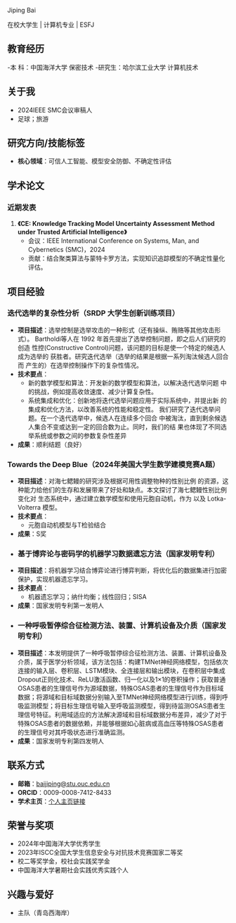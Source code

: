 Jiping Bai
 
在校大学生 | 计算机专业 | ESFJ
## 教育经历
-本  科：中国海洋大学 保密技术
-研究生：哈尔滨工业大学 计算机技术



## 关于我
- 2024IEEE SMC会议审稿人
- 足球；旅游



## 研究方向/技能标签
- **核心领域**：可信人工智能、模型安全防御、不确定性评估  


## 学术论文
### 近期发表
1. **《CE: Knowledge Tracking Model Uncertainty Assessment Method under Trusted Artificial Intelligence》**  
   - 会议：IEEE International Conference on Systems, Man, and Cybernetics (SMC)，2024  
   - 贡献：结合聚类算法与蒙特卡罗方法，实现知识追踪模型的不确定性量化评估。  


## 项目经验
### 迭代选举的复杂性分析（SRDP 大学生创新训练项目）
- **项目描述**：选举控制是选举攻击的一种形式（还有操纵、贿赂等其他攻击形式）。
Bartholdi等人在 1992 年首先提出了选举控制问题，即之后人们研究的创造
性控(Constructive Control)问题，该问题的目标是使一个特定的候选人成为选举的
获胜者。研究迭代选举（选举的结果是根据一系列淘汰候选人回合而
产生的）在选举控制操作下的复杂性情况。
- **技术要点**：  
  - 新的数学模型和算法：开发新的数学模型和算法，以解决迭代选举问题
中的挑战，例如提高收敛速度、减少计算复杂性。  
  - 系统集成和优化：创新地将迭代选举问题应用于实际系统中，并提出新
的集成和优化方法，以改善系统的性能和稳定性。 我们研究了迭代选举问题。在一个迭代选举中，候选人在连续多个回合
中被淘汰，直到剩余候选人集合不变或达到一定的回合数为止。同时，我们的结
果也体现了不同选举系统或参数之间的参数复杂性差异
- **成果**：顺利结题（良好）
 ### Towards the Deep Blue（2024年美国大学生数学建模竞赛A题）
- **项目描述**：对海七鳃鳗的研究涉及根据可用性调整物种的性别比例
的资源，这种能力给他们的生存和发展带来了好处和缺点。本文探讨了海七鳃鳗性别比例变化对
生态系统中，通过建立数学模型和使用元胞自动机，作为
以及 Lotka-Volterra 模型。
- **技术要点**：  
  - 元胞自动机模型与T检验结合
- **成果**：S奖
-  ### 基于博弈论与密码学的机器学习数据遗忘方法（国家发明专利）
- **项目描述**：将机器学习结合博弈论进行博弈判断，将优化后的数据集进行加密保护，实现机器遗忘学习。
- **技术要点**：  
  - 机器遗忘学习；纳什均衡；线性回归；SISA
- **成果**：国家发明专利第一发明人
-  ### 一种呼吸暂停综合征检测方法、装置、计算机设备及介质（国家发明专利）
- **项目描述**：本发明提供了一种呼吸暂停综合征检测方法、装置、计算机设备及介质，属于医学分析领域，该方法包括：构建TMNet神经网络模型，包括依次连接的输入层、卷积层、LSTM模块、全连接层和输出模块，在卷积层中集成Dropout正则化技术、ReLU激活函数、归一化以及1×1的卷积操作；获取普通OSAS患者的生理信号作为源域数据，特殊OSAS患者的生理信号作为目标域数据；将源域和目标域数据分别输入至TMNet神经网络模型进行训练，得到呼吸监测模型；将目标生理信号输入至呼吸监测模型，得到待监测OSAS患者生理信号特征。利用域适应的方法解决源域和目标域数据分布差异，减少了对于特殊OSAS患者的数据依赖，并能够根据如心脏病或高血压等特殊OSAS患者的生理信号对其呼吸状态进行准确监测。
- **成果**：国家发明专利第四发明人
## 联系方式
- **邮箱**：baijiping@stu.ouc.edu.cn  
- **ORCID**：0009-0008-7412-8433  
- **学术主页**：[个人主页链接](https://JipingBAI.github.io)  


## 荣誉与奖项
- 2024年中国海洋大学优秀学生 
- 2023年ISCC全国大学生信息安全与对抗技术竞赛国家二等奖
- 校二等奖学金，校社会实践奖学金
- 中国海洋大学暑期社会实践优秀实践个人



## 兴趣与爱好
- 主队（青岛西海岸）  
